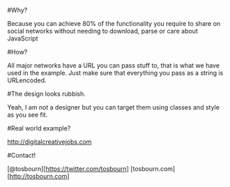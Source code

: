 #Why?

Because you can achieve 80% of the functionality you require to share on social networks without needing to download, parse or care about JavaScript

#How?

All major networks have a URL you can pass stuff to, that is what we have used in the example. Just make sure that everything you pass as a string is URLencoded.

#The design looks rubbish.

Yeah, I am not a designer but you can target them using classes and style as you see fit.

#Real world example?

http://digitalcreativejobs.com

#Contact!

[@tosbourn][https://twitter.com/tosbourn]
[tosbourn.com][http://tosbourn.com]